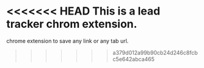 <<<<<<< HEAD
This is a lead tracker chrom extension.
=======
chrome extension to save any link or any tab url.
>>>>>>> a379d012a99b90cb24d246c8fcbc5e642abca465
